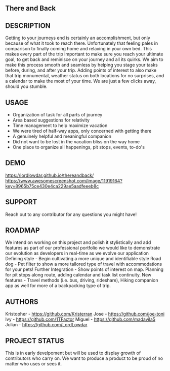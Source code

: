 ## There and Back

## DESCRIPTION

Getting to your journeys end is certainly an accomplishment, but only because of what it took to reach there. Unfortunately that feeling pales in comparison to finally coming home and relaxing in your own bed. This makes every part of the trip important to make sure you reach your ultimate goal, to get back and reminisce on your journey and all its quirks. We aim to make this process smooth and seamless by helping you stage your tasks before, during, and after your trip. Adding points of interest to also make that trip monumental, weather status on both locations for no surprises, and a calendar to make the most of your time. We are just a few clicks away, should you stumble.

## USAGE

- Organization of task for all parts of journey
- Area based suggestions for relativity
- Time management to help maximize vacation
- We were tired of half-way apps, only concerned with getting there
- A genuinely helpful and meaningful companion
- Did not want to be lost in the vacation bliss on the way home
- One place to organize all happenings, pit stops, events, to-do's

## DEMO

https://lordlowdar.github.io/thereandback/
https://www.awesomescreenshot.com/image/11919164?key=8965b75ce430e4ca229ae5aadfeeeb8c

## SUPPORT

Reach out to any contributor for any questions you might have!

## ROADMAP

We intend on working on this project and polish it stylistically and add features as part of our professional portfolio we would like to demonstrate our evolution as developers in real-time as we evolve our application
Defining style - Begin cultivating a more unique and identifiable style
Road dog - Pet filter to show a more tailored type of travel with accommodations for your pets!
Further Integration - Show points of interest on map. Planning for pit stops along route, adding calendar and task list continuity.
New features - Travel methods (i.e. bus, driving, rideshare), Hiking companion app as well for more of a backpacking type of trip.

## AUTHORS

Kristopher - https://github.com/Kristerran
Jose - https://github.com/joe-toni
Ivy - https://github.com/1TFactor
Miguel - https://github.com/madavila5
Julian - https://github.com/LordLowdar

## PROJECT STATUS

This is in early develpoment but will be used to display growth of contributors who carry on. We want to produce a product to be proud of no matter who uses or sees it.
